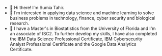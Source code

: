 - 👋 Hi there! I’m Sumia Tahir. 
- 👀 I’m interested in applying data science and machine learning to solve business problems 
     in technology, finance, cyber security and biological research. 
- 🌱 I have a Master's in Biostatistics from the University of Florida and I'm an associate of ISC2. To further develop my skills, 
      I have also completed the IBM Data Science Professional Certificate, IBM Cybersecurity Analyst Professional Certificate and the Google Data Analytics Certificate. 


<!---
stahir21/stahir21 is a ✨ special ✨ repository because its `README.md` (this file) appears on your GitHub profile.
You can click the Preview link to take a look at your changes.
--->
